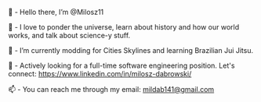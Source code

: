 
👋 - Hello there, I’m @Milosz11

👀 - I love to ponder the universe, learn about history and how our world works, and talk about science-y stuff.

🌱 - I’m currently modding for Cities Skylines and learning Brazilian Jui Jitsu.

💞️ - Actively looking for a full-time software engineering position. Let's connect: https://www.linkedin.com/in/milosz-dabrowski/

📫 - You can reach me through my email: mildab141@gmail.com
